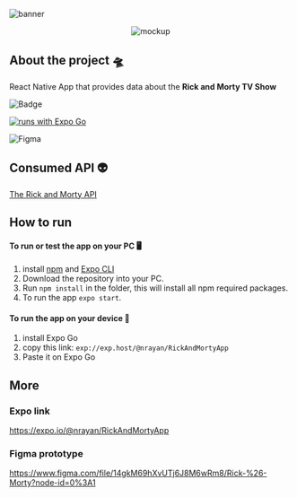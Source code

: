 ![banner](https://user-images.githubusercontent.com/28107591/138739579-a98e384e-eb4c-4677-b3da-6494995c2bfa.png)

<p align="center">
  <img src="https://user-images.githubusercontent.com/28107591/138737040-41938d61-cb16-4d07-a20d-6c205bc9f30f.png" alt="mockup"/>
</p>

## About the project 🛸
React Native App that provides data about the **Rick and Morty TV Show**

![Badge](https://img.shields.io/badge/React_Native-20232A?style=for-the-badge&logo=react&logoColor=61DAFB)

[![runs with Expo Go](https://img.shields.io/badge/Runs%20with%20Expo%20Go-000.svg?style=flat-square&logo=EXPO&labelColor=f3f3f3&logoColor=000)](https://expo.io/client)


![Figma](https://img.shields.io/badge/Figma-F24E1E?style=for-the-badge&logo=figma&logoColor=white)



## Consumed API 👽
[The Rick and Morty API](https://rickandmortyapi.com)

## How to run 

#### To run or test the app on your PC 🖥️

1. install [npm](https://nodejs.org/en/download/) and [Expo CLI](https://docs.expo.dev/get-started/installation/)
2. Download the repository into your PC.
3. Run `npm install` in the folder, this will install all npm required packages.
4. To run the app `expo start`.

#### To run the app on your device 📱
1. install Expo Go 
2. copy this link: `exp://exp.host/@nrayan/RickAndMortyApp`
3. Paste it on Expo Go


## More

### Expo link
https://expo.io/@nrayan/RickAndMortyApp

### Figma prototype 
https://www.figma.com/file/14gkM69hXvUTj6J8M6wRm8/Rick-%26-Morty?node-id=0%3A1
